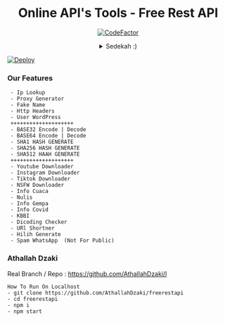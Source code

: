 <div align="center">
 
# Online API's Tools - Free Rest API
[![CodeFactor](https://www.codefactor.io/repository/github/athallahdzaki/freerestapi/badge)](https://www.codefactor.io/repository/github/athallahdzaki/freerestapi)
<details>
 <summary>Sedekah :)</summary>

 [![Saweria](https://chrientmip.xyz/content/images/2020/04/saweriadotco.jpg)](https://saweria.co/freerestapi)
 [![Trakteer](https://cdn.trakteer.id/images/mix/navbar-logo.png)](https://trakteer.id/freerestapi)
 
</details>
</div>

[![Deploy](https://www.herokucdn.com/deploy/button.svg)](https://heroku.com/deploy?template=https://github.com/AthallahDzaki/freerestapi2)

### Our Features
```
 - Ip Lookup
 - Proxy Generator
 - Fake Name
 - Http Headers
 - User WordPress
 ++++++++++++++++++++
 - BASE32 Encode | Decode
 - BASE64 Encode | Decode
 - SHA1 HASH GENERATE
 - SHA256 HASH GENERATE
 - SHA512 HAAH GENERATE
 ++++++++++++++++++++
 - Youtube Downloader
 - Instagram Downloader
 - Tiktok Downloader
 - NSFW Downloader
 - Info Cuaca
 - Nulis
 - Info Gempa
 - Info Covid
 - KBBI
 - Dicoding Checker
 - URl Shortner
 - Hilih Generate
 - Spam WhatsApp  (Not For Public)
```
### Athallah Dzaki

Real Branch / Repo : https://github.com/AthallahDzaki/l

```
How To Run On Localhost
- git clone https://github.com/AthallahDzaki/freerestapi
- cd freerestapi
- npm i
- npm start
```
